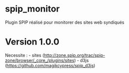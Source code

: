 spip_monitor
============

Plugin SPIP réalisé pour monitorer des sites web syndiqués

# Version 1.0.0

Necessite :
	- sites (http://zone.spip.org/trac/spip-zone/browser/_core_/plugins/sites)
	- d3js (https://github.com/magikcypress/spip_d3js)
